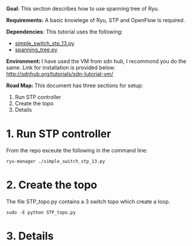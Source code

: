 <b>Goal</b>: This section describes how to use spanning tree of Ryu. 

<b>Requirements:</b>
A basic knowlege of Ryu, STP and OpenFlow is required. 

<b>Dependencies</b>: This tutorial uses the following: 
- [simple_switch_stp_13.py](https://github.com/Ehsan70/RyuApps/blob/master/simple_switch_stp_13.py)
- [spanning_tree.py](https://github.com/Ehsan70/RyuApps/blob/master/spanning_tree.py)

<b>Environment: </b> I have used the VM from sdn hub, I recommond you do the same. Link for installation is provided below: http://sdnhub.org/tutorials/sdn-tutorial-vm/

<b>Road Map: </b>This document has three sections for setup: 

 1. Run STP controller
 2. Create the topo
 3. Details
 
 # 1. Run STP controller
 
 From the repo exceute the following in the command line: 
 ```shell
 ryu-manager ./simple_switch_stp_13.py
 ```
 
 # 2. Create the topo
 
 The file STP_topo.py contains a 3 switch topo which create a loop.
 ```shell
 sudo -E python STP_topo.py
 ```
 
 # 3. Details

